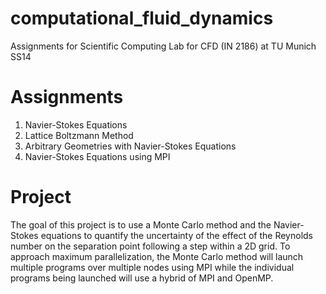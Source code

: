 computational_fluid_dynamics
============================

Assignments for Scientific Computing Lab for CFD (IN 2186) at TU Munich SS14

Assignments
============================

1. Navier-Stokes Equations
2. Lattice Boltzmann Method
3. Arbitrary Geometries with Navier-Stokes Equations
4. Navier-Stokes Equations using MPI

Project
============================

The goal of this project is to use a Monte Carlo method and the Navier-Stokes equations to quantify the uncertainty of the effect of the Reynolds number on the separation point following a step within a 2D grid.  To approach maximum parallelization, the Monte Carlo method will launch multiple programs over multiple nodes using MPI while the individual programs being launched will use a hybrid of MPI and OpenMP.
